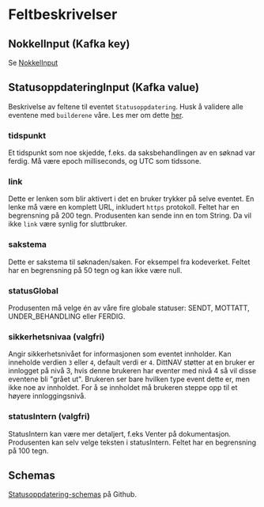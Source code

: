 # Feltbeskrivelser

## NokkelInput (Kafka key)
Se [NokkelInput](../fellesinfo.md)

## StatusoppdateringInput (Kafka value)
Beskrivelse av feltene til eventet `Statusoppdatering`.
Husk å validere alle eventene med `builderene` våre. Les mer om dette [her](../../builder.md).

### tidspunkt
Et tidspunkt som noe skjedde, f.eks. da saksbehandlingen av en søknad var ferdig.
Må være epoch milliseconds, og UTC som tidssone.

### link
Dette er lenken som blir aktivert i det en bruker trykker på selve eventet. 
En lenke må være en komplett URL, inkludert `https` protokoll. Feltet har en begrensning på 200 tegn.
Produsenten kan sende inn en tom String. Da vil ikke `link` være synlig for sluttbruker.

### sakstema
Dette er sakstema til søknaden/saken. For eksempel fra kodeverket.
Feltet har en begrensning på 50 tegn og kan ikke være null.

### statusGlobal
Produsenten må velge én av våre fire globale statuser: SENDT, MOTTATT, UNDER_BEHANDLING eller FERDIG.

### sikkerhetsnivaa (valgfri)
Angir sikkerhetsnivået for informasjonen som eventet innholder. Kan inneholde verdien `3` eller `4`, default verdi er `4`.
DittNAV støtter at en bruker er innlogget på nivå 3, hvis denne brukeren har eventer med nivå 4 så vil disse eventene bli "grået ut".
Brukeren ser bare hvilken type event dette er, men ikke noe av innholdet.
For å se innholdet må brukeren steppe opp til et høyere innloggingsnivå.

### statusIntern (valgfri)
StatusIntern kan være mer detaljert, f.eks Venter på dokumentasjon. Produsenten kan selv velge teksten i statusIntern. 
Feltet har en begrensning på 100 tegn.

## Schemas
[Statusoppdatering-schemas](https://github.com/navikt/brukernotifikasjon-schemas/blob/main/src/main/avro/statusoppdateringInput.avsc) på Github.
